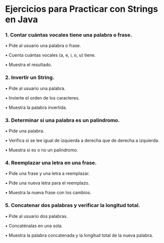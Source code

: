 # Ejercicios para Practicar con Strings en Java

### 1. Contar cuántas vocales tiene una palabra o frase. 
• Pide al usuario una palabra o frase.

• Cuenta cuántas vocales (a, e, i, o, u) tiene.

• Muestra el resultado.

### 2. Invertir un String. 
• Pide al usuario una palabra.

• Invierte el orden de los caracteres.

• Muestra la palabra invertida.

### 3. Determinar si una palabra es un palíndromo. 
• Pide una palabra.

• Verifica si se lee igual de izquierda a derecha que de derecha a izquierda.

• Muestra si es o no un palíndromo.

### 4. Reemplazar una letra en una frase. 
• Pide una frase y una letra a reemplazar.

• Pide una nueva letra para el reemplazo.

• Muestra la nueva frase con los cambios.

### 5. Concatenar dos palabras y verificar la longitud total. 
• Pide al usuario dos palabras.

• Concaténalas en una sola.

• Muestra la palabra concatenada y la longitud total de la nueva palabra.
